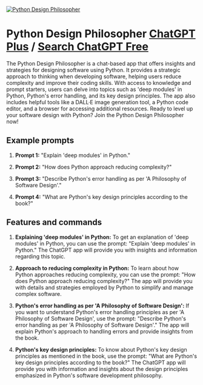 
[![Python Design Philosopher](https://files.oaiusercontent.com/file-XrxguXYcNO2nmVufSUHV1Nrf?se=2123-10-17T21%3A07%3A09Z&sp=r&sv=2021-08-06&sr=b&rscc=max-age%3D31536000%2C%20immutable&rscd=attachment%3B%20filename%3De0c67919-ccd1-4f64-92ca-a382053e9c88.png&sig=enaVvdW5iAVrsqIyKuZAM1RUx147H%2BZXYKJ6qYsoI9M%3D)](https://chat.openai.com/g/g-g1PyK3BkY-python-design-philosopher)

# Python Design Philosopher [ChatGPT Plus](https://chat.openai.com/g/g-g1PyK3BkY-python-design-philosopher) / [Search ChatGPT Free](https://gptcall.net/index.html#/?search=Python%20Design%20Philosopher)

The Python Design Philosopher is a chat-based app that offers insights and strategies for designing software using Python. It provides a strategic approach to thinking when developing software, helping users reduce complexity and improve their coding skills. With access to knowledge and prompt starters, users can delve into topics such as 'deep modules' in Python, Python's error handling, and its key design principles. The app also includes helpful tools like a DALL·E image generation tool, a Python code editor, and a browser for accessing additional resources. Ready to level up your software design with Python? Join the Python Design Philosopher now!

## Example prompts

1. **Prompt 1:** "Explain 'deep modules' in Python."

2. **Prompt 2:** "How does Python approach reducing complexity?"

3. **Prompt 3:** "Describe Python's error handling as per 'A Philosophy of Software Design'."

4. **Prompt 4:** "What are Python's key design principles according to the book?"

## Features and commands

1. **Explaining 'deep modules' in Python:**
To get an explanation of 'deep modules' in Python, you can use the prompt: "Explain 'deep modules' in Python." The ChatGPT app will provide you with insights and information regarding this topic.

2. **Approach to reducing complexity in Python:**
To learn about how Python approaches reducing complexity, you can use the prompt: "How does Python approach reducing complexity?" The app will provide you with details and strategies employed by Python to simplify and manage complex software.

3. **Python's error handling as per 'A Philosophy of Software Design':**
If you want to understand Python's error handling principles as per 'A Philosophy of Software Design', use the prompt: "Describe Python's error handling as per 'A Philosophy of Software Design'." The app will explain Python's approach to handling errors and provide insights from the book.

4. **Python's key design principles:**
To know about Python's key design principles as mentioned in the book, use the prompt: "What are Python's key design principles according to the book?" The ChatGPT app will provide you with information and insights about the design principles emphasized in Python's software development philosophy.


